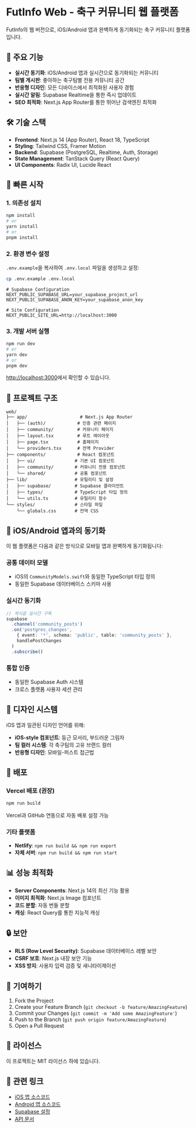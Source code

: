 # FutInfo Web - 축구 커뮤니티 웹 플랫폼

FutInfo의 웹 버전으로, iOS/Android 앱과 완벽하게 동기화되는 축구 커뮤니티 플랫폼입니다.

## 🌟 주요 기능

- **실시간 동기화**: iOS/Android 앱과 실시간으로 동기화되는 커뮤니티
- **팀별 게시판**: 좋아하는 축구팀별 전용 커뮤니티 공간
- **반응형 디자인**: 모든 디바이스에서 최적화된 사용자 경험
- **실시간 알림**: Supabase Realtime을 통한 즉시 업데이트
- **SEO 최적화**: Next.js App Router를 통한 뛰어난 검색엔진 최적화

## 🛠️ 기술 스택

- **Frontend**: Next.js 14 (App Router), React 18, TypeScript
- **Styling**: Tailwind CSS, Framer Motion
- **Backend**: Supabase (PostgreSQL, Realtime, Auth, Storage)
- **State Management**: TanStack Query (React Query)
- **UI Components**: Radix UI, Lucide React

## 🚀 빠른 시작

### 1. 의존성 설치

```bash
npm install
# or
yarn install
# or
pnpm install
```

### 2. 환경 변수 설정

`.env.example`을 복사하여 `.env.local` 파일을 생성하고 설정:

```bash
cp .env.example .env.local
```

```env
# Supabase Configuration
NEXT_PUBLIC_SUPABASE_URL=your_supabase_project_url
NEXT_PUBLIC_SUPABASE_ANON_KEY=your_supabase_anon_key

# Site Configuration
NEXT_PUBLIC_SITE_URL=http://localhost:3000
```

### 3. 개발 서버 실행

```bash
npm run dev
# or
yarn dev
# or
pnpm dev
```

[http://localhost:3000](http://localhost:3000)에서 확인할 수 있습니다.

## 📁 프로젝트 구조

```
web/
├── app/                    # Next.js App Router
│   ├── (auth)/            # 인증 관련 페이지
│   ├── community/         # 커뮤니티 페이지
│   ├── layout.tsx         # 루트 레이아웃
│   ├── page.tsx           # 홈페이지
│   └── providers.tsx      # 전역 Provider
├── components/            # React 컴포넌트
│   ├── ui/               # 기본 UI 컴포넌트
│   ├── community/        # 커뮤니티 전용 컴포넌트
│   └── shared/           # 공통 컴포넌트
├── lib/                  # 유틸리티 및 설정
│   ├── supabase/         # Supabase 클라이언트
│   ├── types/            # TypeScript 타입 정의
│   └── utils.ts          # 유틸리티 함수
└── styles/               # 스타일 파일
    └── globals.css       # 전역 CSS
```

## 🔄 iOS/Android 앱과의 동기화

이 웹 플랫폼은 다음과 같은 방식으로 모바일 앱과 완벽하게 동기화됩니다:

### 공통 데이터 모델
- iOS의 `CommunityModels.swift`와 동일한 TypeScript 타입 정의
- 동일한 Supabase 데이터베이스 스키마 사용

### 실시간 동기화
```typescript
// 게시글 실시간 구독
supabase
  .channel('community_posts')
  .on('postgres_changes', 
    { event: '*', schema: 'public', table: 'community_posts' },
    handlePostChanges
  )
  .subscribe()
```

### 통합 인증
- 동일한 Supabase Auth 시스템
- 크로스 플랫폼 사용자 세션 관리

## 🎨 디자인 시스템

iOS 앱과 일관된 디자인 언어를 위해:

- **iOS-style 컴포넌트**: 둥근 모서리, 부드러운 그림자
- **팀 컬러 시스템**: 각 축구팀의 고유 브랜드 컬러
- **반응형 디자인**: 모바일-퍼스트 접근법

## 🚀 배포

### Vercel 배포 (권장)

```bash
npm run build
```

Vercel과 GitHub 연동으로 자동 배포 설정 가능

### 기타 플랫폼

- **Netlify**: `npm run build && npm run export`
- **자체 서버**: `npm run build && npm run start`

## 📊 성능 최적화

- **Server Components**: Next.js 14의 최신 기능 활용
- **이미지 최적화**: Next.js Image 컴포넌트
- **코드 분할**: 자동 번들 분할
- **캐싱**: React Query를 통한 지능적 캐싱

## 🔒 보안

- **RLS (Row Level Security)**: Supabase 데이터베이스 레벨 보안
- **CSRF 보호**: Next.js 내장 보안 기능
- **XSS 방지**: 사용자 입력 검증 및 새니타이제이션

## 🤝 기여하기

1. Fork the Project
2. Create your Feature Branch (`git checkout -b feature/AmazingFeature`)
3. Commit your Changes (`git commit -m 'Add some AmazingFeature'`)
4. Push to the Branch (`git push origin feature/AmazingFeature`)
5. Open a Pull Request

## 📄 라이선스

이 프로젝트는 MIT 라이선스 하에 있습니다.

## 🔗 관련 링크

- [iOS 앱 소스코드](../football/)
- [Android 앱 소스코드](../Android/)
- [Supabase 설정](../supabase/)
- [API 문서](../docs/api.md)
